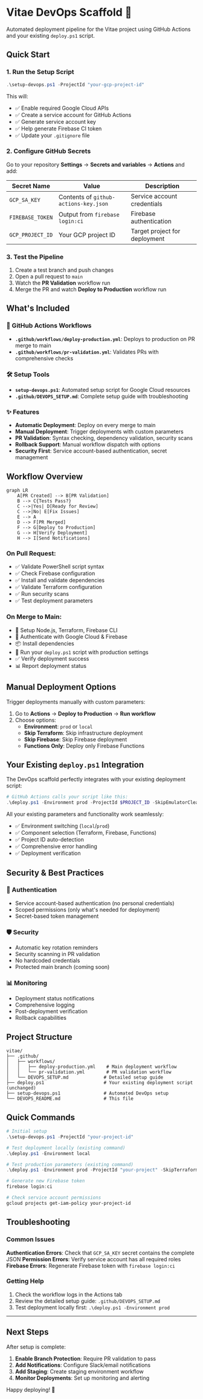 # Vitae DevOps Scaffold 🚀

Automated deployment pipeline for the Vitae project using GitHub Actions and your existing `deploy.ps1` script.

## Quick Start

### 1. Run the Setup Script

```powershell
.\setup-devops.ps1 -ProjectId "your-gcp-project-id"
```

This will:
- ✅ Enable required Google Cloud APIs
- ✅ Create a service account for GitHub Actions
- ✅ Generate service account key
- ✅ Help generate Firebase CI token
- ✅ Update your `.gitignore` file

### 2. Configure GitHub Secrets

Go to your repository **Settings** → **Secrets and variables** → **Actions** and add:

| Secret Name | Value | Description |
|-------------|-------|-------------|
| `GCP_SA_KEY` | Contents of `github-actions-key.json` | Service account credentials |
| `FIREBASE_TOKEN` | Output from `firebase login:ci` | Firebase authentication |
| `GCP_PROJECT_ID` | Your GCP project ID | Target project for deployment |

### 3. Test the Pipeline

1. Create a test branch and push changes
2. Open a pull request to `main`
3. Watch the **PR Validation** workflow run
4. Merge the PR and watch **Deploy to Production** workflow run

## What's Included

### 🔄 GitHub Actions Workflows

- **`.github/workflows/deploy-production.yml`**: Deploys to production on PR merge to main
- **`.github/workflows/pr-validation.yml`**: Validates PRs with comprehensive checks

### 🛠️ Setup Tools

- **`setup-devops.ps1`**: Automated setup script for Google Cloud resources  
- **`.github/DEVOPS_SETUP.md`**: Complete setup guide with troubleshooting

### ✨ Features

- **Automatic Deployment**: Deploy on every merge to main
- **Manual Deployment**: Trigger deployments with custom parameters
- **PR Validation**: Syntax checking, dependency validation, security scans
- **Rollback Support**: Manual workflow dispatch with options
- **Security First**: Service account-based authentication, secret management

## Workflow Overview

```mermaid
graph LR
    A[PR Created] --> B[PR Validation]
    B --> C{Tests Pass?}
    C -->|Yes| D[Ready for Review]
    C -->|No| E[Fix Issues]
    E --> A
    D --> F[PR Merged]
    F --> G[Deploy to Production]
    G --> H[Verify Deployment]
    H --> I[Send Notifications]
```

### On Pull Request:
- ✅ Validate PowerShell script syntax
- ✅ Check Firebase configuration 
- ✅ Install and validate dependencies
- ✅ Validate Terraform configuration
- ✅ Run security scans
- ✅ Test deployment parameters

### On Merge to Main:
- 🚀 Setup Node.js, Terraform, Firebase CLI
- 🔐 Authenticate with Google Cloud & Firebase
- 📦 Install dependencies
- 🎯 Run your `deploy.ps1` script with production settings
- ✅ Verify deployment success
- 📊 Report deployment status

## Manual Deployment Options

Trigger deployments manually with custom parameters:

1. Go to **Actions** → **Deploy to Production** → **Run workflow**
2. Choose options:
   - **Environment**: `prod` or `local`
   - **Skip Terraform**: Skip infrastructure deployment
   - **Skip Firebase**: Skip Firebase deployment  
   - **Functions Only**: Deploy only Firebase Functions

## Your Existing `deploy.ps1` Integration

The DevOps scaffold perfectly integrates with your existing deployment script:

```powershell
# GitHub Actions calls your script like this:
.\deploy.ps1 -Environment prod -ProjectId $PROJECT_ID -SkipEmulatorCleanup
```

All your existing parameters and functionality work seamlessly:
- ✅ Environment switching (`local`/`prod`)
- ✅ Component selection (Terraform, Firebase, Functions)
- ✅ Project ID auto-detection
- ✅ Comprehensive error handling
- ✅ Deployment verification

## Security & Best Practices

### 🔐 Authentication
- Service account-based authentication (no personal credentials)
- Scoped permissions (only what's needed for deployment)
- Secret-based token management

### 🛡️ Security
- Automatic key rotation reminders
- Security scanning in PR validation
- No hardcoded credentials
- Protected main branch (coming soon)

### 📊 Monitoring
- Deployment status notifications
- Comprehensive logging
- Post-deployment verification
- Rollback capabilities

## Project Structure

```
vitae/
├── .github/
│   ├── workflows/
│   │   ├── deploy-production.yml    # Main deployment workflow
│   │   └── pr-validation.yml        # PR validation workflow
│   └── DEVOPS_SETUP.md             # Detailed setup guide
├── deploy.ps1                      # Your existing deployment script (unchanged)
├── setup-devops.ps1                # Automated DevOps setup
└── DEVOPS_README.md                # This file
```

## Quick Commands

```powershell
# Initial setup
.\setup-devops.ps1 -ProjectId "your-project-id"

# Test deployment locally (existing command)
.\deploy.ps1 -Environment local

# Test production parameters (existing command)  
.\deploy.ps1 -Environment prod -ProjectId "your-project" -SkipTerraform

# Generate new Firebase token
firebase login:ci

# Check service account permissions
gcloud projects get-iam-policy your-project-id
```

## Troubleshooting

### Common Issues

**Authentication Errors**: Check that `GCP_SA_KEY` secret contains the complete JSON
**Permission Errors**: Verify service account has all required roles
**Firebase Errors**: Regenerate Firebase token with `firebase login:ci`

### Getting Help

1. Check the workflow logs in the Actions tab
2. Review the detailed setup guide: `.github/DEVOPS_SETUP.md`
3. Test deployment locally first: `.\deploy.ps1 -Environment prod`

---

## Next Steps

After setup is complete:

1. **Enable Branch Protection**: Require PR validation to pass
2. **Add Notifications**: Configure Slack/email notifications 
3. **Add Staging**: Create staging environment workflow
4. **Monitor Deployments**: Set up monitoring and alerting

Happy deploying! 🎉 